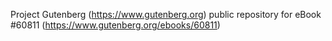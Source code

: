 Project Gutenberg (https://www.gutenberg.org) public repository for eBook #60811 (https://www.gutenberg.org/ebooks/60811)
